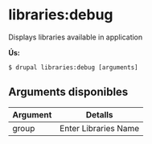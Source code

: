 # libraries:debug
Displays libraries available in application

**Ús:**
```
$ drupal libraries:debug [arguments]
```

## Arguments disponibles
Argument | Detalls
---------|-------------
group | Enter Libraries Name
